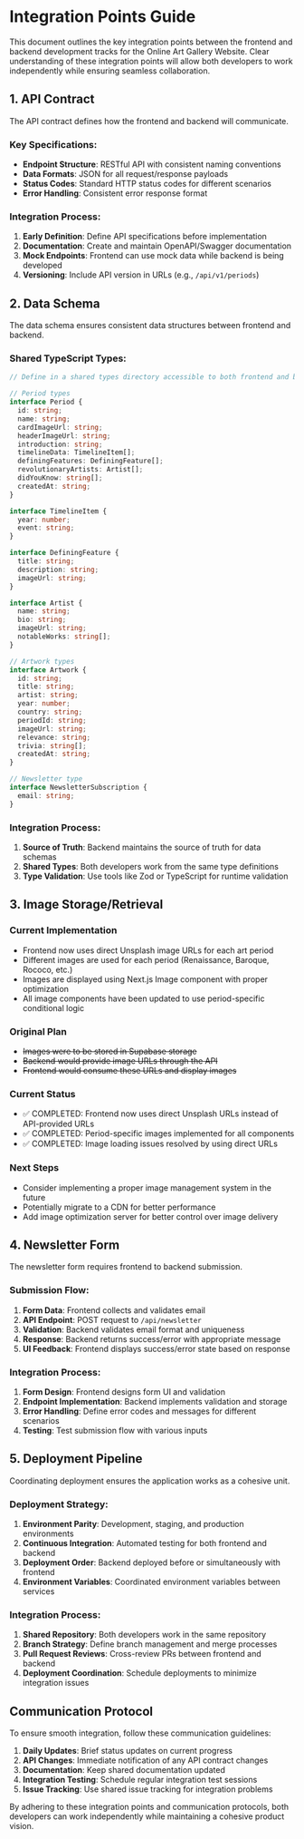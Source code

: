 # Integration Points Guide

This document outlines the key integration points between the frontend and backend development tracks for the Online Art Gallery Website. Clear understanding of these integration points will allow both developers to work independently while ensuring seamless collaboration.

## 1. API Contract

The API contract defines how the frontend and backend will communicate.

### Key Specifications:

- **Endpoint Structure**: RESTful API with consistent naming conventions
- **Data Formats**: JSON for all request/response payloads
- **Status Codes**: Standard HTTP status codes for different scenarios
- **Error Handling**: Consistent error response format

### Integration Process:

1. **Early Definition**: Define API specifications before implementation
2. **Documentation**: Create and maintain OpenAPI/Swagger documentation
3. **Mock Endpoints**: Frontend can use mock data while backend is being developed
4. **Versioning**: Include API version in URLs (e.g., `/api/v1/periods`)

## 2. Data Schema

The data schema ensures consistent data structures between frontend and backend.

### Shared TypeScript Types:

```typescript
// Define in a shared types directory accessible to both frontend and backend

// Period types
interface Period {
  id: string;
  name: string;
  cardImageUrl: string;
  headerImageUrl: string;
  introduction: string;
  timelineData: TimelineItem[];
  definingFeatures: DefiningFeature[];
  revolutionaryArtists: Artist[];
  didYouKnow: string[];
  createdAt: string;
}

interface TimelineItem {
  year: number;
  event: string;
}

interface DefiningFeature {
  title: string;
  description: string;
  imageUrl: string;
}

interface Artist {
  name: string;
  bio: string;
  imageUrl: string;
  notableWorks: string[];
}

// Artwork types
interface Artwork {
  id: string;
  title: string;
  artist: string;
  year: number;
  country: string;
  periodId: string;
  imageUrl: string;
  relevance: string;
  trivia: string[];
  createdAt: string;
}

// Newsletter type
interface NewsletterSubscription {
  email: string;
}
```

### Integration Process:

1. **Source of Truth**: Backend maintains the source of truth for data schemas
2. **Shared Types**: Both developers work from the same type definitions
3. **Type Validation**: Use tools like Zod or TypeScript for runtime validation

## 3. Image Storage/Retrieval

### Current Implementation
- Frontend now uses direct Unsplash image URLs for each art period
- Different images are used for each period (Renaissance, Baroque, Rococo, etc.)
- Images are displayed using Next.js Image component with proper optimization
- All image components have been updated to use period-specific conditional logic

### Original Plan
- ~~Images were to be stored in Supabase storage~~
- ~~Backend would provide image URLs through the API~~
- ~~Frontend would consume these URLs and display images~~

### Current Status
- ✅ COMPLETED: Frontend now uses direct Unsplash URLs instead of API-provided URLs
- ✅ COMPLETED: Period-specific images implemented for all components
- ✅ COMPLETED: Image loading issues resolved by using direct URLs

### Next Steps
- Consider implementing a proper image management system in the future
- Potentially migrate to a CDN for better performance
- Add image optimization server for better control over image delivery

## 4. Newsletter Form

The newsletter form requires frontend to backend submission.

### Submission Flow:

1. **Form Data**: Frontend collects and validates email
2. **API Endpoint**: POST request to `/api/newsletter`
3. **Validation**: Backend validates email format and uniqueness
4. **Response**: Backend returns success/error with appropriate message
5. **UI Feedback**: Frontend displays success/error state based on response

### Integration Process:

1. **Form Design**: Frontend designs form UI and validation
2. **Endpoint Implementation**: Backend implements validation and storage
3. **Error Handling**: Define error codes and messages for different scenarios
4. **Testing**: Test submission flow with various inputs

## 5. Deployment Pipeline

Coordinating deployment ensures the application works as a cohesive unit.

### Deployment Strategy:

1. **Environment Parity**: Development, staging, and production environments
2. **Continuous Integration**: Automated testing for both frontend and backend
3. **Deployment Order**: Backend deployed before or simultaneously with frontend
4. **Environment Variables**: Coordinated environment variables between services

### Integration Process:

1. **Shared Repository**: Both developers work in the same repository
2. **Branch Strategy**: Define branch management and merge processes
3. **Pull Request Reviews**: Cross-review PRs between frontend and backend
4. **Deployment Coordination**: Schedule deployments to minimize integration issues

## Communication Protocol

To ensure smooth integration, follow these communication guidelines:

1. **Daily Updates**: Brief status updates on current progress
2. **API Changes**: Immediate notification of any API contract changes
3. **Documentation**: Keep shared documentation updated
4. **Integration Testing**: Schedule regular integration test sessions
5. **Issue Tracking**: Use shared issue tracking for integration problems

By adhering to these integration points and communication protocols, both developers can work independently while maintaining a cohesive product vision.
